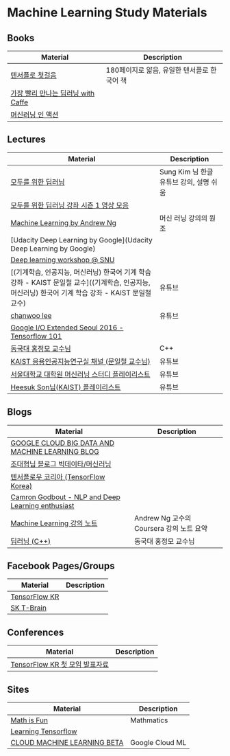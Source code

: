 # Machine Learning Study Materials

## Books
Material | Description
------------ | -------------
[텐서플로 첫걸음](http://www.hanbit.co.kr/store/books/look.php?p_code=B3286570432) | 180페이지로 얇음, 유일한 텐서플로 한국어 책
[가장 빨리 만나는 딥러닝 with Caffe](http://www.yes24.com/24/goods/30690055?scode=032&OzSrank=1) |
[머신러닝 인 액션](http://www.yes24.com/24/goods/9046762) |

## Lectures
Material | Description
------------ | -------------
[모두를 위한 딥러닝](https://hunkim.github.io/ml/) | Sung Kim 님 한글 유튜브 강의, 설명 쉬움
[모두를 위한 딥러닝 강좌 시즌 1 영상 모음](https://www.youtube.com/playlist?list=PLlMkM4tgfjnLSOjrEJN31gZATbcj_MpUm) |
[Machine Learning by Andrew Ng](https://www.coursera.org/learn/machine-learning) | 머신 러닝 강의의 원조
[Udacity Deep Learning by  Google](Udacity Deep Learning by Google) |
[Deep learning workshop @ SNU](https://github.com/sjchoi86/dl-workshop) |
[(기계학습, 인공지능, 머신러닝) 한국어 기계 학습 강좌 - KAIST 문일철 교수]((기계학습, 인공지능, 머신러닝) 한국어 기계 학습 강좌 - KAIST 문일철 교수) | 유튜브
[chanwoo lee](https://www.youtube.com/channel/UCRyIQSBvSybbaNY_JCyg_vA) | 유튜브
[Google I/O Extended Seoul 2016 - Tensorflow 101](https://www.youtube.com/watch?v=7UwAz4Jvvko) |
[동국대 홍정모 교수님](https://www.youtube.com/channel/UCg6IlhycdYiK_nWB3spjIqA) | C++
[KAIST 응용인공지능연구실 채널 (문일철 교수님)](https://www.youtube.com/channel/UC9caTTXVw19PtY07es58NDg) | 유튜브
[서울대학교 대학원 머신러닝 스터디 플레이리스트](https://www.youtube.com/playlist?list=PLzWH6Ydh35ggVGbBh48TNs635gv2nxkFI) | 유튜브
[Heesuk Son님(KAIST) 플레이리스트](https://www.youtube.com/playlist?list=PLamqaOMCyiiTH8pEgdfDvyR3_ET3_7xT5) | 유튜브

## Blogs
Material | Description
------------ | -------------
[GOOGLE CLOUD BIG DATA AND MACHINE LEARNING BLOG](https://cloud.google.com/blog/big-data/) |
[조대협님 블로그 빅데이타/머신러닝](http://bcho.tistory.com/category/%EB%B9%85%EB%8D%B0%EC%9D%B4%ED%83%80/%EB%A8%B8%EC%8B%A0%EB%9F%AC%EB%8B%9D) |
[텐서플로우 코리아 (TensorFlow Korea)](https://tensorflowkorea.wordpress.com/) |
[Camron Godbout - NLP and Deep Learning enthusiast](https://medium.com/@camrongodbout/) |
[Machine Learning 강의 노트](https://wikidocs.net/book/587) | Andrew Ng 교수의 Coursera 강의 노트 요약
[딥러닝 (C++)](http://m.blog.naver.com/PostList.nhn?blogId=atelierjpro&categoryNo=23) | 동국대 홍정모 교수님

## Facebook Pages/Groups
Material | Description
------------ | -------------
[TensorFlow KR](https://www.facebook.com/groups/TensorFlowKR/) |
[SK T-Brain](https://www.facebook.com/SKTBrain/) |

## Conferences
Material | Description
------------ | -------------
[TensorFlow KR 첫 모임 발표자료](https://www.facebook.com/notes/tensorflow-kr/tensorflow-kr-%EC%B2%AB-%EB%AA%A8%EC%9E%84-%EB%B0%9C%ED%91%9C%EC%9E%90%EB%A3%8C/298998370441228) |

## Sites
Material | Description
------------ | -------------
[Math is Fun](https://www.mathsisfun.com/) | Mathmatics
[Learning Tensorflow](http://learningtensorflow.com/) |
[CLOUD MACHINE LEARNING BETA](https://cloud.google.com/ml/) | Google Cloud ML

